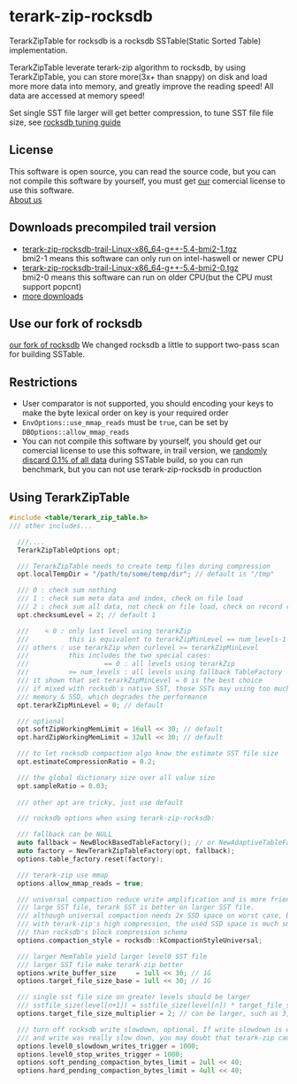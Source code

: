 # terark-zip-rocksdb
TerarkZipTable for rocksdb is a rocksdb SSTable(Static Sorted Table) implementation.

TerarkZipTable leverate terark-zip algorithm to rocksdb, by using TerarkZipTable,
you can store more(3x+ than snappy) on disk and load more more data into memory,
and greatly improve the reading speed! All data are accessed at memory speed!

Set single SST file larger will get better compression, to tune SST file file size,
see [rocksdb tuning guide](https://github.com/facebook/rocksdb/wiki/RocksDB-Tuning-Guide)

## License
This software is open source, you can read the source code,
but you can not compile this software by yourself,
you must get [our](http://terark.com) comercial license to use this software.
<BR>[About us](http://terark.com)

## Downloads precompiled trail version
- [terark-zip-rocksdb-trail-Linux-x86\_64-g++-5.4-bmi2-1.tgz](http://nark.cc/download/terark-zip-rocksdb-trail-Linux-x86_64-g++-5.4-bmi2-1.tgz)
  <BR>bmi2-1 means this software can only run on intel-haswell or newer CPU
- [terark-zip-rocksdb-trail-Linux-x86\_64-g++-5.4-bmi2-0.tgz](http://nark.cc/download/terark-zip-rocksdb-trail-Linux-x86_64-g++-5.4-bmi2-0.tgz)
  <BR>bmi2-0 means this software can run on older CPU(but the CPU must support popcnt)
- [more downloads](http://nark.cc/download)

## Use our fork of rocksdb
[our fork of rocksdb](https://github.com/rockeet/rocksdb)
We changed rocksdb a little to support two-pass scan for building SSTable.

## Restrictions

- User comparator is not supported, you should encoding your keys to make the
  byte lexical order on key is your required order
- `EnvOptions::use_mmap_reads` must be `true`, can be set by `DBOptions::allow_mmap_reads`
- You can not compile this software by yourself, you should get our comercial license to use this software,
  in trail version, we [randomly discard 0.1% of all data](https://github.com/Terark/terark-zip-rocksdb/blob/master/src/table/terark_zip_table.cc#L1002) during SSTable build, so you
  can run benchmark, but you can not use terark-zip-rocksdb in production

## Using TerarkZipTable

```c++
#include <table/terark_zip_table.h>
/// other includes...

  ///....
  TerarkZipTableOptions opt;

  /// TerarkZipTable needs to create temp files during compression
  opt.localTempDir = "/path/to/some/temp/dir"; // default is "/tmp"

  /// 0 : check sum nothing
  /// 1 : check sum meta data and index, check on file load
  /// 2 : check sum all data, not check on file load, check on record read
  opt.checksumLevel = 2; // default 1

  ///    < 0 : only last level using terarkZip
  ///          this is equivalent to terarkZipMinLevel == num_levels-1
  /// others : use terarkZip when curlevel >= terarkZipMinLevel
  ///          this includes the two special cases:
  ///                   == 0 : all levels using terarkZip
  ///          >= num_levels : all levels using fallback TableFactory
  /// it shown that set terarkZipMinLevel = 0 is the best choice
  /// if mixed with rocksdb's native SST, those SSTs may using too much
  /// memory & SSD, which degrades the performance
  opt.terarkZipMinLevel = 0; // default

  /// optional
  opt.softZipWorkingMemLimit = 16ull << 30; // default
  opt.hardZipWorkingMemLimit = 32ull << 30; // default

  /// to let rocksdb compaction algo know the estimate SST file size
  opt.estimateCompressionRatio = 0.2;

  /// the global dictionary size over all value size
  opt.sampleRatio = 0.03;
 
  /// other opt are tricky, just use default

  /// rocksdb options when using terark-zip-rocksdb:

  /// fallback can be NULL
  auto fallback = NewBlockBasedTableFactory(); // or NewAdaptiveTableFactory();
  auto factory = NewTerarkZipTableFactory(opt, fallback);
  options.table_factory.reset(factory);

  /// terark-zip use mmap
  options.allow_mmap_reads = true;

  /// universal compaction reduce write amplification and is more friendly for
  /// large SST file, terark SST is better on larger SST file.
  /// although universal compaction needs 2x SSD space on worst case, but
  /// with terark-zip's high compression, the used SSD space is much smaller
  /// than rocksdb's block compression schema
  options.compaction_style = rocksdb::kCompactionStyleUniversal;

  /// larger MemTable yield larger level0 SST file
  /// larger SST file make terark-zip better
  options.write_buffer_size     = 1ull << 30; // 1G
  options.target_file_size_base = 1ull << 30; // 1G

  /// single sst file size on greater levels should be larger
  /// sstfile_size(level[n+1]) = sstfile_size(level[n]) * target_file_size_multiplier
  options.target_file_size_multiplier = 2; // can be larger, such as 3,5,10

  /// turn off rocksdb write slowdown, optional. If write slowdown is enabled
  /// and write was really slow down, you may doubt that terark-zip caused it
  options.level0_slowdown_writes_trigger = 1000;
  options.level0_stop_writes_trigger = 1000;
  options.soft_pending_compaction_bytes_limit = 2ull << 40;
  options.hard_pending_compaction_bytes_limit = 4ull << 40;
```

